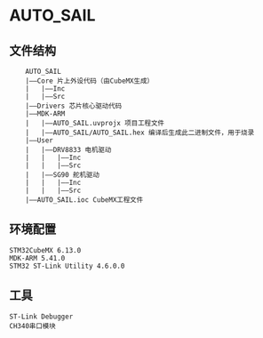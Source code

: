# AUTO_SAIL
## 文件结构
```
    AUTO_SAIL
    |——Core 片上外设代码（由CubeMX生成）
    |   |——Inc
    |   |——Src
    |——Drivers 芯片核心驱动代码
    |——MDK-ARM
    |   |——AUTO_SAIL.uvprojx 项目工程文件
    |   |——AUTO_SAIL/AUTO_SAIL.hex 编译后生成此二进制文件，用于烧录
    |——User
    |   |——DRV8833 电机驱动
    |   |   |——Inc
    |   |   |——Src
    |   |——SG90 舵机驱动
    |   |   |——Inc
    |   |   |——Src
    |——AUTO_SAIL.ioc CubeMX工程文件
```
## 环境配置
    STM32CubeMX 6.13.0
    MDK-ARM 5.41.0
    STM32 ST-Link Utility 4.6.0.0

## 工具
    ST-Link Debugger
    CH340串口模块